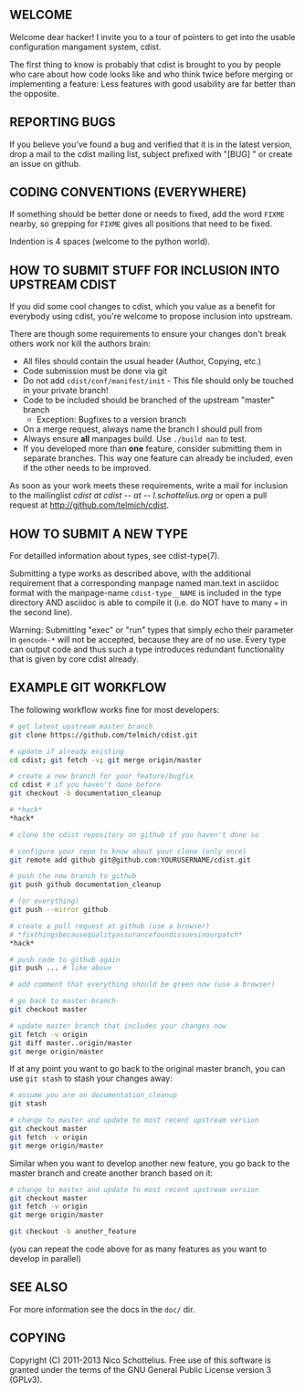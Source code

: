 WELCOME
-------
Welcome dear hacker! I invite you to a tour of pointers to
get into the usable configuration mangament system, cdist.

The first thing to know is probably that cdist is brought to
you by people who care about how code looks like and who think
twice before merging or implementing a feature: Less features
with good usability are far better than the opposite.


REPORTING BUGS
--------------
If you believe you've found a bug and verified that it is
in the latest version, drop a mail to the cdist mailing list,
subject prefixed with "[BUG] " or create an issue on github.


CODING CONVENTIONS (EVERYWHERE)
-------------------------------
If something should be better done or needs to fixed, add the word `FIXME`
nearby, so grepping for `FIXME` gives all positions that need to be fixed.

Indention is 4 spaces (welcome to the python world).

HOW TO SUBMIT STUFF FOR INCLUSION INTO UPSTREAM CDIST
-----------------------------------------------------
If you did some cool changes to cdist, which you value as a benefit for
everybody using cdist, you're welcome to propose inclusion into upstream.

There are though some requirements to ensure your changes don't break others
work nor kill the authors brain:

- All files should contain the usual header (Author, Copying, etc.)
- Code submission must be done via git
- Do not add `cdist/conf/manifest/init` - This file should only be touched in your
  private branch!
- Code to be included should be branched of the upstream "master" branch
   - Exception: Bugfixes to a version branch
- On a merge request, always name the branch I should pull from
- Always ensure **all** manpages build. Use `./build man` to test.
- If you developed more than **one** feature, consider submitting them in
  separate branches. This way one feature can already be included, even if
  the other needs to be improved.

As soon as your work meets these requirements, write a mail
for inclusion to the mailinglist _cdist at cdist -- at -- l.schottelius.org_
or open a pull request at http://github.com/telmich/cdist.


HOW TO SUBMIT A NEW TYPE
------------------------
For detailled information about types, see cdist-type(7).

Submitting a type works as described above, with the additional requirement
that a corresponding manpage named man.text in asciidoc format with
the manpage-name `cdist-type__NAME` is included in the type directory
AND asciidoc is able to compile it (i.e. do NOT have to many `=` in the second
line).

Warning: Submitting "exec" or "run" types that simply echo their parameter in
`gencode-*` will not be accepted, because they are of no use. Every type can output
code and thus such a type introduces redundant functionality that is given by
core cdist already.


EXAMPLE GIT WORKFLOW
---------------------
The following workflow works fine for most developers:

```sh
# get latest upstream master branch
git clone https://github.com/telmich/cdist.git

# update if already existing
cd cdist; git fetch -v; git merge origin/master

# create a new branch for your feature/bugfix
cd cdist # if you haven't done before
git checkout -b documentation_cleanup

# *hack*
*hack*

# clone the cdist repository on github if you haven't done so

# configure your repo to know about your clone (only once)
git remote add github git@github.com:YOURUSERNAME/cdist.git

# push the new branch to github 
git push github documentation_cleanup

# (or everything)
git push --mirror github

# create a pull request at github (use a browser)
# *fixthingsbecausequalityassurancefoundissuesinourpatch*
*hack*

# push code to github again
git push ... # like above

# add comment that everything should be green now (use a browser)

# go back to master branch
git checkout master

# update master branch that includes your changes now
git fetch -v origin
git diff master..origin/master
git merge origin/master
```

If at any point you want to go back to the original master branch, you can
use `git stash` to stash your changes away:

```sh
# assume you are on documentation_cleanup
git stash

# change to master and update to most recent upstream version
git checkout master
git fetch -v origin
git merge origin/master
```

Similar when you want to develop another new feature, you go back
to the master branch and create another branch based on it:

```sh
# change to master and update to most recent upstream version
git checkout master
git fetch -v origin
git merge origin/master

git checkout -b another_feature
```

(you can repeat the code above for as many features as you want to develop
in parallel)


SEE ALSO
--------
For more information see the docs in the `doc/` dir.


COPYING
-------
Copyright (C) 2011-2013 Nico Schottelius. Free use of this software is
granted under the terms of the GNU General Public License version 3 (GPLv3).
